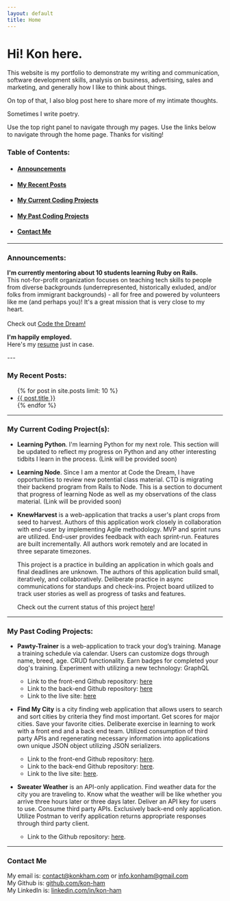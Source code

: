 ```yaml
---
layout: default
title: Home
---
```


# Hi! Kon here.

This website is my portfolio to demonstrate my writing and communication, software development skills, analysis on business, advertising, sales and marketing, and generally how I like to think about things.

On top of that, I also blog post here to share more of my intimate thoughts.

Sometimes I write poetry.

Use the top right panel to navigate through my pages. Use the links below to navigate through the home page. Thanks for visiting!

### Table of Contents: 

 - #### [Announcements](#announcements-link) 
 - #### [My Recent Posts](#my-recent-posts-link) 
 - #### [My Current Coding Projects](#my-current-coding-projects-link)
 - #### [My Past Coding Projects](#my-past-coding-projects-link) 
 - #### [Contact Me](#contact-me-link)

---

### Announcements: <a name="announcements-link"></a>

<p class="message">
<strong>I'm currently mentoring about 10 students learning Ruby on Rails.</strong><br>This not-for-profit organization focuses on teaching tech skills to people from diverse backgrounds (underrepresented, historically exluded, and/or folks from immigrant backgrounds) - all for free and powered by volunteers like me (and perhaps you)! It's a great mission that is very close to my heart.<br><br>Check out <a href="https://codethedream.org">Code the Dream!</a>
</p>

<p class="message">
<strong>I'm happily employed.</strong><br>
Here's my <a href="https://github.com/kon-ham/kon-ham.github.io/blob/main/kon-ham-resume11-15.docx">resume</a> just in case.
</p>
---

### My Recent Posts: <a name="my-recent-posts-link"></a>
<ul>
  {% for post in site.posts limit: 10 %}
  <li>
      <a href="{{ post.url }}">{{ post.title }}</a>
        <!-- <time  datetime="{{ post.date | date_to_xmlschema }}"  class="post-date">{{ post.date | date_to_string }}</time> -->
        <!-- {{ post.content | truncatewords: 120 }} -->
  </li>
  {% endfor %}
</ul>

---

### My Current Coding Project(s): <a name="my-current-coding-projects-link"></a>

 - **Learning Python**. I'm learning Python for my next role. This section will be updated to reflect my progress on Python and any other interesting tidbits I learn in the process. (Link will be provided soon)

 - **Learning Node**. Since I am a mentor at Code the Dream, I have opportunities to review new potential class material. CTD is migrating their backend program from Rails to Node. This is a section to document that progress of learning Node as well as my observations of the class material. (Link will be provided soon)

 - **KnewHarvest** is a web-application that tracks a user's plant crops from seed to harvest. Authors of this application work closely in collaboration with end-user by implementing Agile methodology. MVP and sprint runs are utilized. End-user provides feedback with each sprint-run. Features are built incrementally. All authors work remotely and are located in three separate timezones. 

    This project is a practice in building an application in which goals and final deadlines are unknown. The authors of this application build small, iteratively, and collaboratively. Deliberate practice in async communications for standups and check-ins. Project board utilized to track user stories as well as progress of tasks and features. 

    Check out the current status of this project [here](https://github.com/wdk3)!

---

### My Past Coding Projects: <a name="my-past-coding-projects-link"></a>

 - **Pawty-Trainer** is a web-application to track your dog’s training. Manage a training schedule via calendar. Users can customize dogs through name, breed, age. CRUD functionality. Earn badges for completed your dog's training. Experiment with utilizing a new technology: GraphQL

    - Link to the front-end Github repository: [here](https://github.com/Pawty-Trainer/pawty-trainer)
    - Link to the back-end Github repository: [here](https://github.com/Pawty-Trainer/pawty-trainer-api)
    - Link to the live site: [here](https://pawty-trainer.github.io/pawty-trainer)

 - **Find My City** is a city finding web application that allows users to search and sort cities by criteria they find most important. Get scores for major cities. Save your favorite cities. Deliberate exercise in learning to work with a front end and a back end team. Utilized consumption of third party APIs and regenerating necessary information into applications own unique JSON object utilizing JSON serializers. 

	 - Link to the front-end Github repository:  [here](https://github.com/NoahZinter/find_my_city_fe).  
     - Link to the back-end Github repository:  [here](https://github.com/NoahZinter/find_my_city_be).
     - Link to the live site:    [here](https://helpmefindmycity.herokuapp.com).  
     
 - **Sweater Weather** is an API-only application. Find weather data for the city you are traveling to. Know what the weather will be like whether you arrive three hours later or three days later. Deliver an API key for users to use. Consume third party APIs. Exclusively back-end only application. Utilize Postman to verify application returns appropriate responses through third party client. 

	- Link to the Github repository: [here](https://github.com/kon-ham/sweater_weather).

---

### Contact Me <a name="contact-me-link"></a>
My email is: [contact@konkham.com](mailto:contact@konkham.com) or [info.konham@gmail.com](mailto:info.konham@gmail.com)    
My Github is: [github.com/kon-ham](https://github.com/kon-ham)  
My LinkedIn is: [linkedin.com/in/kon-ham](https://www.linkedin.com/in/kon-ham)